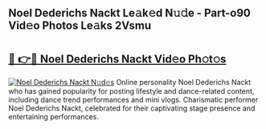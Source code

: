 ## Noel Dederichs Nackt Le𝚊k𝚎d N𝚞𝚍e - Part-o90 Vid𝚎o Photos Le𝚊ks 2Vsmu

# <h2><a href="http://fb6c4w6.evod.top/?m=Noel+Dederichs+Nackt">🔗 👉🔴 Noel Dederichs Nackt Vid𝚎o Ph𝚘t𝚘s</a></h2>

[![Noel Dederichs Nackt N𝚞d𝚎s](https://i.imgur.com/8V9OHl7.gif)](http://fb6c4w6.evod.top/?m=Noel+Dederichs+Nackt)
Online personality Noel Dederichs Nackt who has gained popularity for posting lifestyle and dance-related content, including dance trend performances and mini vlogs. Charismatic performer Noel Dederichs Nackt, celebrated for their captivating stage presence and entertaining performances. 
